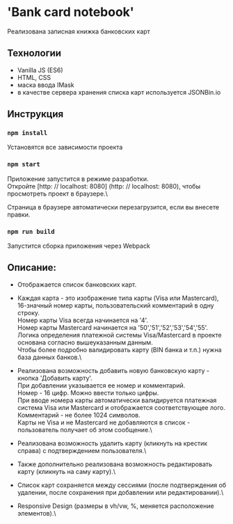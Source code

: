 # 'Bank card notebook'

Реализована записная книжка банковских карт

## Технологии

- Vanilla JS (ES6)
- HTML, CSS
- маска ввода IMask
- в качестве сервера хранения списка карт используется JSONBin.io

## Инструкция

### `npm install`

Установятся все зависимости проекта

### `npm start`

Приложение запустится в режиме разработки.\
Откройте [http: // localhost: 8080] (http: // localhost: 8080), чтобы просмотреть проект в браузере.\

Страница в браузере автоматически перезагрузится, если вы внесете правки.

### `npm run build`

Запустится сборка приложения через Webpack

## Описание:

- Отображается список банковских карт.

- Каждая карта - это изображение типа карты (Visa или Mastercard), 16-значный номер карты, пользовательский комментарий в одну строку.\
  Номер карты Visa всегда начинается на '4'.\
  Номер карты Mastercard начинается на '50','51','52','53','54','55'.\
  Логика определения платежной системы Visa/Mastercard в проекте основана согласно вышеуказанным данным.\
  Чтобы более подробно валидировать карту (BIN банка и т.п.) нужна база данных банков.\

- Реализована возможность добавить новую банковскую карту - кнопка 'Добавить карту'.\
  При добавлении указывается ее номер и комментарий.\
  Номер - 16 цифр. Можно ввести только цифры.\
  При вводе номера карты автоматически валидируется платежная система Visa или Mastercard и отображается соответствующее лого.\
  Комментарий - не более 1024 символов.\
  Карты не Visa и не Mastercard не добавляются в список - пользователь получает об этом сообщение.\

- Реализована возможность удалить карту (кликнуть на крестик справа) с подтверждением пользователя.\

- Также дополнительно реализована возможность редактировать карту (кликнуть на саму карту).\

- Список карт сохраняется между сессиями
  (после подтверждения об удалении, после сохранения при добавлении или редактировании).\

- Responsive Design (размеры в vh/vw, %, меняется расположение элементов).\